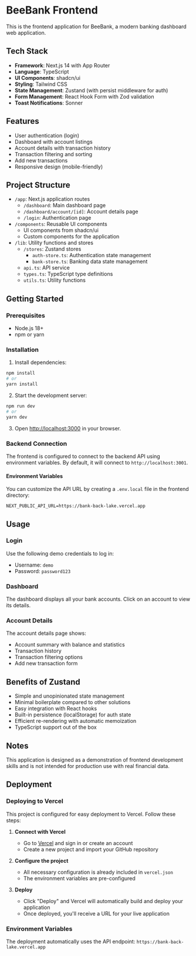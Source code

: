 # BeeBank Frontend

This is the frontend application for BeeBank, a modern banking dashboard web application.

## Tech Stack

- **Framework**: Next.js 14 with App Router
- **Language**: TypeScript
- **UI Components**: shadcn/ui
- **Styling**: Tailwind CSS
- **State Management**: Zustand (with persist middleware for auth)
- **Form Management**: React Hook Form with Zod validation
- **Toast Notifications**: Sonner

## Features

- User authentication (login)
- Dashboard with account listings
- Account details with transaction history
- Transaction filtering and sorting
- Add new transactions
- Responsive design (mobile-friendly)

## Project Structure

- `/app`: Next.js application routes
  - `/dashboard`: Main dashboard page
  - `/dashboard/account/[id]`: Account details page
  - `/login`: Authentication page
- `/components`: Reusable UI components
  - UI components from shadcn/ui
  - Custom components for the application
- `/lib`: Utility functions and stores
  - `/stores`: Zustand stores
    - `auth-store.ts`: Authentication state management
    - `bank-store.ts`: Banking data state management
  - `api.ts`: API service
  - `types.ts`: TypeScript type definitions
  - `utils.ts`: Utility functions

## Getting Started

### Prerequisites

- Node.js 18+
- npm or yarn

### Installation

1. Install dependencies:

```bash
npm install
# or
yarn install
```

2. Start the development server:

```bash
npm run dev
# or
yarn dev
```

3. Open [http://localhost:3000](http://localhost:3000) in your browser.

### Backend Connection

The frontend is configured to connect to the backend API using environment variables. By default, it will connect to `http://localhost:3001`. 

#### Environment Variables

You can customize the API URL by creating a `.env.local` file in the frontend directory:

```
NEXT_PUBLIC_API_URL=https://bank-back-lake.vercel.app
```

## Usage

### Login

Use the following demo credentials to log in:

- Username: `demo`
- Password: `password123`

### Dashboard

The dashboard displays all your bank accounts. Click on an account to view its details.

### Account Details

The account details page shows:
- Account summary with balance and statistics
- Transaction history
- Transaction filtering options
- Add new transaction form

## Benefits of Zustand

- Simple and unopinionated state management
- Minimal boilerplate compared to other solutions
- Easy integration with React hooks
- Built-in persistence (localStorage) for auth state
- Efficient re-rendering with automatic memoization
- TypeScript support out of the box

## Notes

This application is designed as a demonstration of frontend development skills and is not intended for production use with real financial data.

## Deployment

### Deploying to Vercel

This project is configured for easy deployment to Vercel. Follow these steps:

1. **Connect with Vercel**
   - Go to [Vercel](https://vercel.com) and sign in or create an account
   - Create a new project and import your GitHub repository

2. **Configure the project**
   - All necessary configuration is already included in `vercel.json`
   - The environment variables are pre-configured

3. **Deploy**
   - Click "Deploy" and Vercel will automatically build and deploy your application
   - Once deployed, you'll receive a URL for your live application

### Environment Variables

The deployment automatically uses the API endpoint: `https://bank-back-lake.vercel.app`
